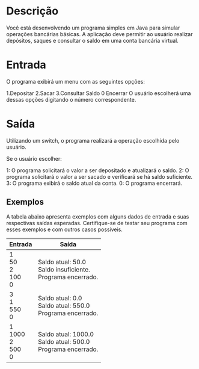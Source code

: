 # Descrição
Você está desenvolvendo um programa simples em Java para simular operações bancárias básicas. A aplicação deve permitir ao usuário realizar depósitos, saques e consultar o saldo em uma conta bancária virtual.

# Entrada
O programa exibirá um menu com as seguintes opções:

1.Depositar
2.Sacar
3.Consultar Saldo
0 Encerrar
O usuário escolherá uma dessas opções digitando o número correspondente.

# Saída
Utilizando um switch, o programa realizará a operação escolhida pelo usuário.

Se o usuário escolher:

1: O programa solicitará o valor a ser depositado e atualizará o saldo.
2: O programa solicitará o valor a ser sacado e verificará se há saldo suficiente.
3: O programa exibirá o saldo atual da conta.
0: O programa encerrará.

## Exemplos
A tabela abaixo apresenta exemplos com alguns dados de entrada e suas respectivas saídas esperadas. Certifique-se de testar seu programa com esses exemplos e com outros casos possíveis.

| Entrada                      | 	Saída                                           |
|------------------------------|--------------------------------------------------|
| 1 <br>50 <br>2 <br>100 <br>0 | Saldo atual: 50.0 <br> Saldo insuficiente. <br> Programa encerrado. |
| 3 <br> 1 <br> 550 <br> 0 | Saldo atual: 0.0 <br> Saldo atual: 550.0 <br>Programa encerrado.|
| 1 <br> 1000 <br> 2 <br> 500 <br> 0 | Saldo atual: 1000.0 <br> Saldo atual: 500.0 <br> Programa encerrado.|

